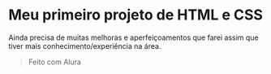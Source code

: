 # Meu primeiro projeto de HTML e CSS

Ainda precisa de muitas melhoras e aperfeiçoamentos que farei assim que tiver mais conhecimento/experiência na área.

> Feito com Alura
